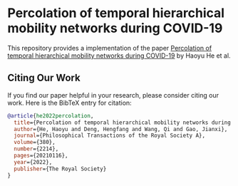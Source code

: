 # Percolation of temporal hierarchical mobility networks during COVID-19

This repository provides a implementation of the paper [Percolation of temporal hierarchical mobility networks during COVID-19](https://royalsocietypublishing.org/doi/full/10.1098/rsta.2021.0116) by Haoyu He et al.


## Citing Our Work

If you find our paper helpful in your research, please consider citing our work. Here is the BibTeX entry for citation:

```bibtex
@article{he2022percolation,
  title={Percolation of temporal hierarchical mobility networks during COVID-19},
  author={He, Haoyu and Deng, Hengfang and Wang, Qi and Gao, Jianxi},
  journal={Philosophical Transactions of the Royal Society A},
  volume={380},
  number={2214},
  pages={20210116},
  year={2022},
  publisher={The Royal Society}
}
